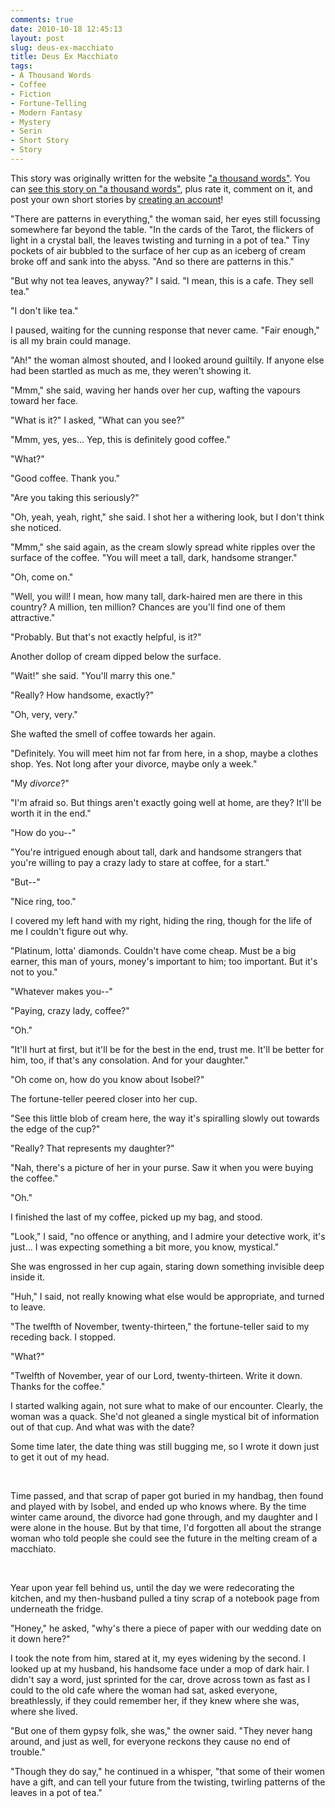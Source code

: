 ```yaml
---
comments: true
date: 2010-10-18 12:45:13
layout: post
slug: deus-ex-macchiato
title: Deus Ex Macchiato
tags:
- A Thousand Words
- Coffee
- Fiction
- Fortune-Telling
- Modern Fantasy
- Mystery
- Serin
- Short Story
- Story
---
```


<div class="notes"><p>This story was originally written for the website <a href="http://www.athousandwords.org.uk/">"a thousand words"</a>.  You can <a href="http://www.athousandwords.org.uk/story/1">see this story on "a thousand words"</a>, plus rate it, comment on it, and post your own short stories by <a href="http://www.athousandwords.org.uk/register">creating an account</a>!</p></div>

<div class="story">
<p>"There are patterns in everything," the woman said, her eyes still focussing somewhere far beyond the table.  "In the cards of the Tarot, the flickers of light in a crystal ball, the leaves twisting and turning in a pot of tea."  Tiny pockets of air bubbled to the surface of her cup as an iceberg of cream broke off and sank into the abyss.  "And so there are patterns in this."
</p><p>"But why not tea leaves, anyway?" I said.  "I mean, this is a cafe.  They sell tea."
</p><p>"I don't like tea."
</p><p>I paused, waiting for the cunning response that never came.  "Fair enough," is all my brain could manage.
</p><p>"Ah!" the woman almost shouted, and I looked around guiltily.  If anyone else had been startled as much as me, they weren't showing it.
</p><p>"Mmm," she said, waving her hands over her cup, wafting the vapours toward her face.
</p><p>"What is it?" I asked, "What can you see?"
</p><p>"Mmm, yes, yes...  Yep, this is definitely good coffee."
</p><p>"What?"
</p><p>"Good coffee.  Thank you."
</p><p>"Are you taking this seriously?"
</p><p>"Oh, yeah, yeah, right," she said.  I shot her a withering look, but I don't think she noticed.
</p><p>"Mmm," she said again, as the cream slowly spread white ripples over the surface of the coffee.  "You will meet a tall, dark, handsome stranger."
</p><p>"Oh, come on."
</p><p>"Well, you will!  I mean, how many tall, dark-haired men are there in this country?  A million, ten million?  Chances are you'll find one of them attractive."
</p><p>"Probably.  But that's not exactly helpful, is it?"
</p><p>Another dollop of cream dipped below the surface.
</p><p>"Wait!" she said. "You'll marry this one."
</p><p>"Really?  How handsome, exactly?"
</p><p>"Oh, very, very."
</p><p>She wafted the smell of coffee towards her again.
</p><p>"Definitely.  You will meet him not far from here, in a shop, maybe a clothes shop.  Yes.  Not long after your divorce, maybe only a week."
</p><p>"My <em>divorce</em>?"
</p><p>"I'm afraid so.  But things aren't exactly going well at home, are they?  It'll be worth it in the end."
</p><p>"How do you--"
</p><p>"You're intrigued enough about tall, dark and handsome strangers that you're willing to pay a crazy lady to stare at coffee, for a start."
</p><p>"But--"
</p><p>"Nice ring, too."
</p><p>I covered my left hand with my right, hiding the ring, though for the life of me I couldn't figure out why.
</p><p>"Platinum, lotta' diamonds.  Couldn't have come cheap.  Must be a big earner, this man of yours, money's important to him; too important.  But it's not to you."
</p><p>"Whatever makes you--"
</p><p>"Paying, crazy lady, coffee?"
</p><p>"Oh."
</p><p>"It'll hurt at first, but it'll be for the best in the end, trust me.  It'll be better for him, too, if that's any consolation.  And for your daughter."
</p><p>"Oh come on, how do you know about Isobel?"
</p><p>The fortune-teller peered closer into her cup.
</p><p>"See this little blob of cream here, the way it's spiralling slowly out towards the edge of the cup?"
</p><p>"Really?  That represents my daughter?"
</p><p>"Nah, there's a picture of her in your purse.  Saw it when you were buying the coffee."
</p><p>"Oh."
</p><p>I finished the last of my coffee, picked up my bag, and stood.
</p><p>"Look," I said, "no offence or anything, and I admire your detective work, it's just...  I was expecting something a bit more, you know, mystical."
</p><p>She was engrossed in her cup again, staring down something invisible deep inside it.
</p><p>"Huh," I said, not really knowing what else would be appropriate, and turned to leave.
</p><p>"The twelfth of November, twenty-thirteen," the fortune-teller said to my receding back.  I stopped.
</p><p>"What?"
</p><p>"Twelfth of November, year of our Lord, twenty-thirteen.  Write it down.  Thanks for the coffee."
</p><p>I started walking again, not sure what to make of our encounter.  Clearly, the woman was a quack.  She'd not gleaned a single mystical bit of information out of that cup.  And what was with the date?
</p><p>Some time later, the date thing was still bugging me, so I wrote it down just to get it out of my head.</p><p><br /></p>
<p>Time passed, and that scrap of paper got buried in my handbag, then found and played with by Isobel, and ended up who knows where.  By the time winter came around, the divorce had gone through, and my daughter and I were alone in the house.  But by that time, I'd forgotten all about the strange woman who told people she could see the future in the melting cream of a macchiato.</p><p><br /></p>
<p>Year upon year fell behind us, until the day we were redecorating the kitchen, and my then-husband pulled a tiny scrap of a notebook page from underneath the fridge.
</p><p>"Honey," he asked, "why's there a piece of paper with our wedding date on it down here?"
</p><p>I took the note from him, stared at it, my eyes widening by the second.  I looked up at my husband, his handsome face under a mop of dark hair.  I didn't say a word, just sprinted for the car, drove across town as fast as I could to the old cafe where the woman had sat, asked everyone, breathlessly, if they could remember her, if they knew where she was, where she lived.
</p><p>
</p><p>"But one of them gypsy folk, she was," the owner said.  "They never hang around, and just as well, for everyone reckons they cause no end of trouble."
</p><p>"Though they do say," he continued in a whisper, "that some of their women have a gift, and can tell your future from the twisting, twirling patterns of the leaves in a pot of tea."</p>
</div>
